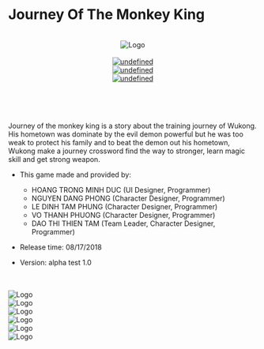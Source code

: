 # Journey Of The Monkey King
<p align="center">
  
  <br>
  <img alt="Logo" src="https://raw.githubusercontent.com/HoangTrongMinhDuc/JMOK-Game/master/Screenshots/JOMK_001.png">
  <br>
  <br>
  <a href="https://cocos2d-x.org/" target="_blank"><img alt="undefined" src="https://badgen.net/badge/engine/Cocos2DX/blue"></a>
  <br>
  <a href="#"><img alt="undefined" src="https://badgen.net/badge/platform/android,ios,windows,macos?list=1"></a>
  <br>
  <a href="https://github.com/HoangTrongMinhDuc/JMOK-Game/releases"><img alt="undefined" src="https://badgen.net/badge/release/android/green"></a>
  <br><br><br>
</p>

<br>
<p algin="center">
 Journey of the monkey king is a story about the training journey of Wukong. His hometown was dominate by the evil demon powerful but he was too weak to protect his family and to beat the demon out his hometown, Wukong make a journey crossword find the way to stronger, learn magic skill and get strong weapon.
 

 + This game made and provided by: 
    - HOANG TRONG MINH DUC (UI Designer, Programmer)
    - NGUYEN DANG PHONG (Character Designer, Programmer)
    - LE DINH TAM PHUNG (Character Designer, Programmer)
    - VO THANH PHUONG (Character Designer, Programmer)
    - DAO THI THIEN TAM (Team Leader, Character Designer, Programmer)


 + Release time: 08/17/2018
 + Version: alpha test 1.0
</p>
<br>
<br>
<img alt="Logo" src="https://raw.githubusercontent.com/HoangTrongMinhDuc/JMOK-Game/master/Screenshots/JOMK_003.png">
 <br>
<img alt="Logo" src="https://raw.githubusercontent.com/HoangTrongMinhDuc/JMOK-Game/master/Screenshots/JOMK_008.png">
<br>
<img alt="Logo" src="https://raw.githubusercontent.com/HoangTrongMinhDuc/JMOK-Game/master/Screenshots/JOMK_010.png">
<br>
<img alt="Logo" src="https://raw.githubusercontent.com/HoangTrongMinhDuc/JMOK-Game/master/Screenshots/JOMK_011.png">
<br>
<img alt="Logo" src="https://raw.githubusercontent.com/HoangTrongMinhDuc/JMOK-Game/master/Screenshots/JOMK_022.png">
<br>
<img alt="Logo" src="https://raw.githubusercontent.com/HoangTrongMinhDuc/JMOK-Game/master/Screenshots/JOMK_027.png">

